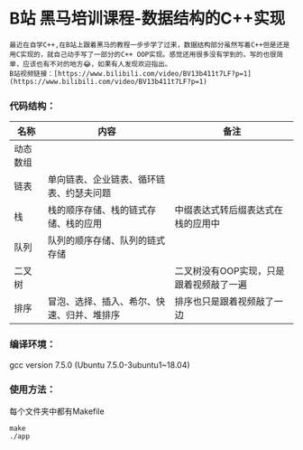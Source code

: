 <!--
 * @Description: README
 * @Version: 1.0
 * @Autor: LDX
 * @Date: 2021-04-23 10:25:01
-->

# B站 黑马培训课程-数据结构的C++实现
    最近在自学C++,在B站上跟着黑马的教程一步步学了过来，数据结构部分虽然写着C++但是还是用C实现的，就自己动手写了一部分的C++ OOP实现。感觉还用很多没有学到的，写的也很简单，应该也有不对的地方😂，如果有人发现欢迎指出。
    B站视频链接：[https://www.bilibili.com/video/BV13b411t7LF?p=1]
    (https://www.bilibili.com/video/BV13b411t7LF?p=1)
### 代码结构：
| 名称 | 内容 | 备注 |
| ---  | --- | --- |
|动态数组  |                                       |                                   |
|链表     |单向链表、企业链表、循环链表、约瑟夫问题   |                                    |
|栈       |栈的顺序存储、栈的链式存储、栈的应用      |中缀表达式转后缀表达式在栈的应用中      |
|队列     |队列的顺序存储、队列的链式存储           |                                    |
|二叉树   |                                       |二叉树没有OOP实现，只是跟着视频敲了一遍 |
|排序     |冒泡、选择、插入、希尔、快速、归并、堆排序| 排序也只是跟着视频敲了一边|

### 编译环境：
gcc version 7.5.0 (Ubuntu 7.5.0-3ubuntu1~18.04) 
### 使用方法：
每个文件夹中都有Makefile
```
make
./app